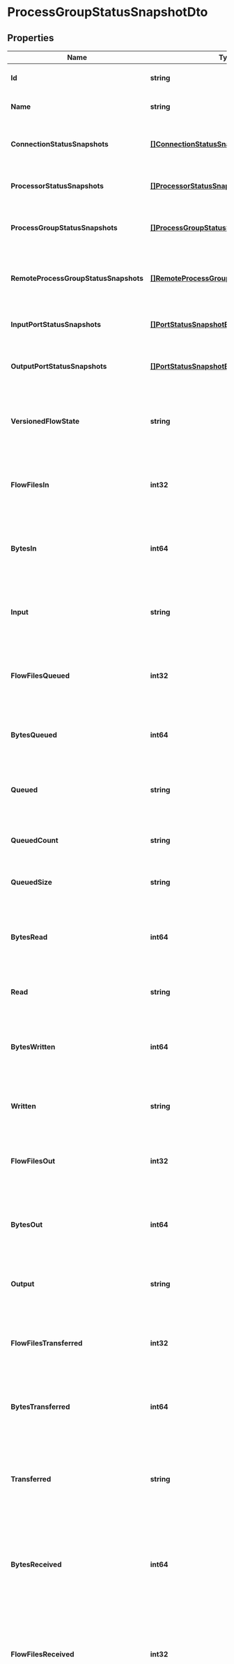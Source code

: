 # ProcessGroupStatusSnapshotDto

## Properties
Name | Type | Description | Notes
------------ | ------------- | ------------- | -------------
**Id** | **string** | The id of the process group. | [optional] [default to null]
**Name** | **string** | The name of this process group. | [optional] [default to null]
**ConnectionStatusSnapshots** | [**[]ConnectionStatusSnapshotEntity**](ConnectionStatusSnapshotEntity.md) | The status of all connections in the process group. | [optional] [default to null]
**ProcessorStatusSnapshots** | [**[]ProcessorStatusSnapshotEntity**](ProcessorStatusSnapshotEntity.md) | The status of all processors in the process group. | [optional] [default to null]
**ProcessGroupStatusSnapshots** | [**[]ProcessGroupStatusSnapshotEntity**](ProcessGroupStatusSnapshotEntity.md) | The status of all process groups in the process group. | [optional] [default to null]
**RemoteProcessGroupStatusSnapshots** | [**[]RemoteProcessGroupStatusSnapshotEntity**](RemoteProcessGroupStatusSnapshotEntity.md) | The status of all remote process groups in the process group. | [optional] [default to null]
**InputPortStatusSnapshots** | [**[]PortStatusSnapshotEntity**](PortStatusSnapshotEntity.md) | The status of all input ports in the process group. | [optional] [default to null]
**OutputPortStatusSnapshots** | [**[]PortStatusSnapshotEntity**](PortStatusSnapshotEntity.md) | The status of all output ports in the process group. | [optional] [default to null]
**VersionedFlowState** | **string** | The current state of the Process Group, as it relates to the Versioned Flow | [optional] [default to null]
**FlowFilesIn** | **int32** | The number of FlowFiles that have come into this ProcessGroup in the last 5 minutes | [optional] [default to null]
**BytesIn** | **int64** | The number of bytes that have come into this ProcessGroup in the last 5 minutes | [optional] [default to null]
**Input** | **string** | The input count/size for the process group in the last 5 minutes (pretty printed). | [optional] [default to null]
**FlowFilesQueued** | **int32** | The number of FlowFiles that are queued up in this ProcessGroup right now | [optional] [default to null]
**BytesQueued** | **int64** | The number of bytes that are queued up in this ProcessGroup right now | [optional] [default to null]
**Queued** | **string** | The count/size that is queued in the the process group. | [optional] [default to null]
**QueuedCount** | **string** | The count that is queued for the process group. | [optional] [default to null]
**QueuedSize** | **string** | The size that is queued for the process group. | [optional] [default to null]
**BytesRead** | **int64** | The number of bytes read by components in this ProcessGroup in the last 5 minutes | [optional] [default to null]
**Read** | **string** | The number of bytes read in the last 5 minutes. | [optional] [default to null]
**BytesWritten** | **int64** | The number of bytes written by components in this ProcessGroup in the last 5 minutes | [optional] [default to null]
**Written** | **string** | The number of bytes written in the last 5 minutes. | [optional] [default to null]
**FlowFilesOut** | **int32** | The number of FlowFiles transferred out of this ProcessGroup in the last 5 minutes | [optional] [default to null]
**BytesOut** | **int64** | The number of bytes transferred out of this ProcessGroup in the last 5 minutes | [optional] [default to null]
**Output** | **string** | The output count/size for the process group in the last 5 minutes. | [optional] [default to null]
**FlowFilesTransferred** | **int32** | The number of FlowFiles transferred in this ProcessGroup in the last 5 minutes | [optional] [default to null]
**BytesTransferred** | **int64** | The number of bytes transferred in this ProcessGroup in the last 5 minutes | [optional] [default to null]
**Transferred** | **string** | The count/size transferred to/from queues in the process group in the last 5 minutes. | [optional] [default to null]
**BytesReceived** | **int64** | The number of bytes received from external sources by components within this ProcessGroup in the last 5 minutes | [optional] [default to null]
**FlowFilesReceived** | **int32** | The number of FlowFiles received from external sources by components within this ProcessGroup in the last 5 minutes | [optional] [default to null]
**Received** | **string** | The count/size sent to the process group in the last 5 minutes. | [optional] [default to null]
**BytesSent** | **int64** | The number of bytes sent to an external sink by components within this ProcessGroup in the last 5 minutes | [optional] [default to null]
**FlowFilesSent** | **int32** | The number of FlowFiles sent to an external sink by components within this ProcessGroup in the last 5 minutes | [optional] [default to null]
**Sent** | **string** | The count/size sent from this process group in the last 5 minutes. | [optional] [default to null]
**ActiveThreadCount** | **int32** | The active thread count for this process group. | [optional] [default to null]
**TerminatedThreadCount** | **int32** | The number of threads currently terminated for the process group. | [optional] [default to null]

[[Back to Model list]](../pkg/nifi/README.md#documentation-for-models) [[Back to API list]](../pkg/nifi/README.md#documentation-for-api-endpoints) [[Back to README]](../pkg/nifi/README.md)


